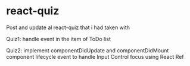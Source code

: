 # react-quiz

Post and update al react-quiz that i had taken with 


Quiz1: handle event in the item of ToDo list

Quiz2: implement componentDidUpdate and componentDidMount component lifecycle event to handle Input Control focus using React Ref
